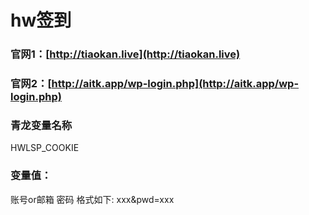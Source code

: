 # hw签到
### 官网1：[http://tiaokan.live](http://tiaokan.live)
### 官网2：[http://aitk.app/wp-login.php](http://aitk.app/wp-login.php)
### 青龙变量名称  
HWLSP_COOKIE
### 变量值：  
账号or邮箱 密码 格式如下: xxx&pwd=xxx
